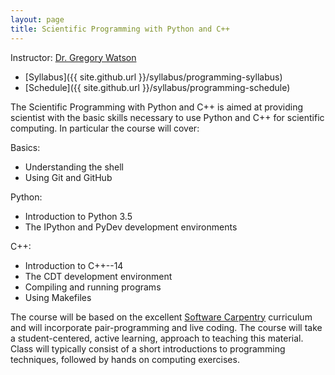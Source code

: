```yaml
---
layout: page
title: Scientific Programming with Python and C++
---
```


Instructor: [Dr. Gregory Watson](mailto:watsongr@ornl.gov)

* [Syllabus]({{ site.github.url }}/syllabus/programming-syllabus)
* [Schedule]({{ site.github.url }}/syllabus/programming-schedule)

The Scientific Programming with Python and C++ is aimed at providing 
scientist with the basic skills necessary to use Python and C++ for
scientific computing. In particular the course will cover:

Basics:

* Understanding the shell
* Using Git and GitHub

Python:

* Introduction to Python 3.5
* The IPython and PyDev development environments

C++:

* Introduction to C++--14
* The CDT development environment
* Compiling and running programs
* Using Makefiles

The course will be based on the excellent [Software Carpentry](http://software-carpentry.org/) 
curriculum and will incorporate pair-programming and live coding. The course will take a
student-centered, active learning, approach to teaching this material. Class
will typically consist of a short introductions to programming techniques, followed by 
hands on computing exercises.
